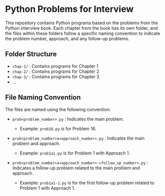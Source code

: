 # Python Problems for Interview

This repository contains Python programs based on the problems from the Python interview book. Each chapter from the book has its own folder, and the files within these folders follow a specific naming convention to indicate the problem number, approach, and any follow-up problems.

## Folder Structure

- `chap-1/` : Contains programs for Chapter 1
- `chap-2/` : Contains programs for Chapter 2
- `chap-3/` : Contains programs for Chapter 3
- ...

## File Naming Convention

The files are named using the following convention:

- `prob<problem_number>.py` : Indicates the main problem.
    - Example: `prob16.py` is for Problem 16.

- `prob<problem_number>a<approach_number>.py` : Indicates the main problem and approach.
    - Example: `prob1a1.py` is for Problem 1 with Approach 1.

- `prob<problem_number>a<approach_number>-<follow_up_number>.py` : Indicates a follow-up problem related to the main problem and approach.
    - Example: `prob1a1-1.py` is for the first follow-up problem related to Problem 1 with Approach 1.


